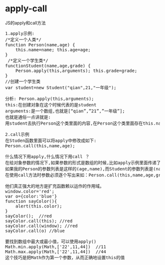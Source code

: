 # apply-call
JS的apply和call方法
<pre>
1.apply示例: 
/*定义一个人类*/   
function Person(name,age) {   
    this.name=name; this.age=age;   
}   
 /*定义一个学生类*/   
functionStudent(name,age,grade) {   
    Person.apply(this,arguments); this.grade=grade;   
}   
//创建一个学生类   
var student=new Student("qian",21,"一年级"); 

分析: Person.apply(this,arguments); 
this:在创建对象在这个时候代表的是student  
arguments:是一个数组,也就是[“qian”,”21”,”一年级”]; 
也就是通俗一点讲就是:
用student去执行Person这个类里面的内容,在Person这个类里面存在this.name等之类的语句,这样就将属性创建到了student对象里面  

2.call示例  
在Studen函数里面可以将apply中修改成如下: 
Person.call(this,name,age);  

什么情况下用apply,什么情况下用call ？
在给对象参数的情况下,如果参数的形式是数组的时候,比如apply示例里面传递了参数arguments,这个参数是数组类型,并且在调用Person的时候参数的列表是对应一致的(也就是Person和Student的参数列表前两位是一致的) 就可以采用 apply ,
如果我的Person的参数列表是这样的(age,name),而Student的参数列表是(name,age,grade),这样就可以用call来实现了,
在使用call方法时参数必须逐个写出来如：Person.call(this,name,age,grade);

他们真正强大的地方是扩充函数赖以运作的作用域。
window.color='red';
var o={color:'blue'}
function sayColor(){
    alert(this.color);
}
sayColor();  //red
sayColor.call(this); //red
sayColor.call(window); //red
sayColor.call(o) //blue

要找到数组中最大或最小值，可以使用apply()
Math.min.apply(Math,['22',11,44])  //11
Math.max.apply(Math,['22',11,44])  //44
这个技巧是把Math作为第一个参数，从而正确地设置this的值
</pre>
